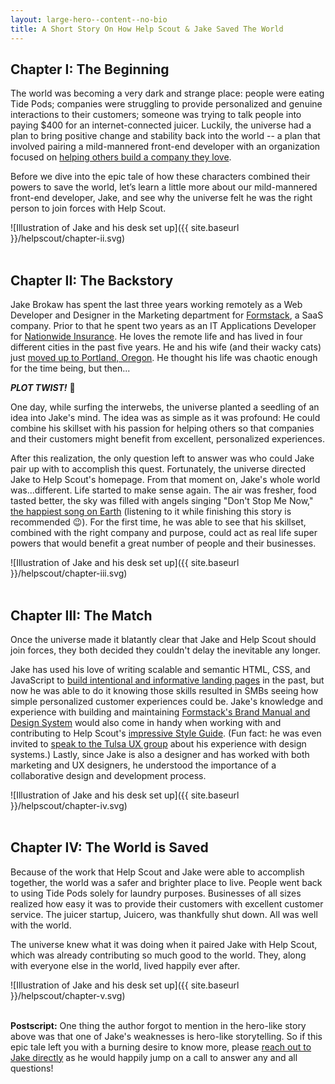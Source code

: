 ```yaml
---
layout: large-hero--content--no-bio
title: A Short Story On How Help Scout & Jake Saved The World
---
```


## Chapter I: The Beginning

The world was becoming a very dark and strange place: people were eating Tide Pods; companies were struggling to provide personalized and genuine interactions to their customers; someone was trying to talk people into paying $400 for an internet-connected juicer. Luckily, the universe had a plan to bring positive change and stability back into the world -- a plan that involved pairing a mild-mannered front-end developer with an organization focused on <a href="https://www.helpscout.net/about/" target="_blank" md_>helping others build a company they love</a>.

Before we dive into the epic tale of how these characters combined their powers to save the world, let’s learn a little more about our mild-mannered front-end developer, Jake, and see why the universe felt he was the right person to join forces with Help Scout.

![Illustration of Jake and his desk set up]({{ site.baseurl }}/helpscout/chapter-ii.svg)
<br>
<br>

## Chapter II: The Backstory

Jake Brokaw has spent the last three years working remotely as a Web Developer and Designer in the Marketing department for <a href="https://formstack.com" target="_blank" md_>Formstack</a>, a SaaS company. Prior to that he spent two years as an IT Applications Developer for <a href="https://www.nationwide.com/" target="_blank" md_>Nationwide Insurance</a>. He loves the remote life and has lived in four different cities in the past five years. He and his wife (and their wacky cats) just <a href="/moving-to-the-northwest" target="_blank" md_>moved up to Portland, Oregon</a>. He thought his life was chaotic enough for the time being, but then...

_**PLOT TWIST!**_ 💨

One day, while surfing the interwebs, the universe planted a seedling of an idea into Jake's mind. The idea was as simple as it was profound: He could combine his skillset with his passion for helping others so that companies and their customers might benefit from excellent, personalized experiences.

After this realization, the only question left to answer was who could Jake pair up with to accomplish this quest. Fortunately, the universe directed Jake to Help Scout's homepage. From that moment on, Jake's whole world was...different. Life started to make sense again. The air was fresher, food tasted better, the sky was filled with angels singing "Don't Stop Me Now," <a href="https://www.good.is/articles/happiest-song-on-earth#HgzGwKwLmgM" target="_blank" md_>the happiest song on Earth</a> (listening to it while finishing this story is recommended 😉). For the first time, he was able to see that his skillset, combined with the right company and purpose, could act as real life super powers that would benefit a great number of people and their businesses.


![Illustration of Jake and his desk set up]({{ site.baseurl }}/helpscout/chapter-iii.svg)
<br>
<br>

## Chapter III: The Match

Once the universe made it blatantly clear that Jake and Help Scout should join forces, they both decided they couldn't delay the inevitable any longer.

Jake has used his love of writing scalable and semantic HTML, CSS, and JavaScript to <a href="/work" target="_blank" md_>build intentional and informative landing pages</a> in the past, but now he was able to do it knowing those skills resulted in SMBs seeing how simple personalized customer experiences could be. Jake's knowledge and experience with building and maintaining <a href="https://formstack.com/brand/" target="_blank" md_>Formstack's Brand Manual and Design System</a> would also come in handy when working with and contributing to Help Scout's <a href="http://style.helpscout.com/" target="_blank" md_>impressive Style Guide</a>. (Fun fact: he was even invited to <a href="https://www.instagram.com/p/BaG8lvUlkcj/?taken-by=jacobrokaw" target="_blank" md_>speak to the Tulsa UX group</a> about his experience with design systems.) Lastly, since Jake is also a designer and has worked with both marketing and UX designers, he understood the importance of a collaborative design and development process.

![Illustration of Jake and his desk set up]({{ site.baseurl }}/helpscout/chapter-iv.svg)
<br>
<br>


## Chapter IV: The World is Saved

Because of the work that Help Scout and Jake were able to accomplish together, the world was a safer and brighter place to live. People went back to using Tide Pods solely for laundry purposes. Businesses of all sizes realized how easy it was to provide their customers with excellent customer service. The juicer startup, Juicero, was thankfully shut down. All was well with the world.

The universe knew what it was doing when it paired Jake with Help Scout, which was already contributing so much good to the world. They, along with everyone else in the world, lived happily ever after.

![Illustration of Jake and his desk set up]({{ site.baseurl }}/helpscout/chapter-v.svg)
<br>
<br>

<strong>Postscript:</strong> One thing the author forgot to mention in the hero-like story above was that one of Jake's weaknesses is hero-like storytelling. So if this epic tale left you with a burning desire to know more, please <a href="mailto:jacobrokaw@gmail.com?subject=Front-End%20Engineer%20Role%20at%20Help%20Scout">reach out to Jake directly</a> as he would happily jump on a call to answer any and all questions!
